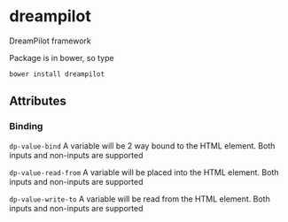 # dreampilot
DreamPilot framework

Package is in bower, so type

`bower install dreampilot`

## Attributes

### Binding

`dp-value-bind`
A variable will be 2 way bound to the HTML element. Both inputs and non-inputs are supported

`dp-value-read-from`
A variable will be placed into the HTML element. Both inputs and non-inputs are supported

`dp-value-write-to`
A variable will be read from the HTML element. Both inputs and non-inputs are supported
